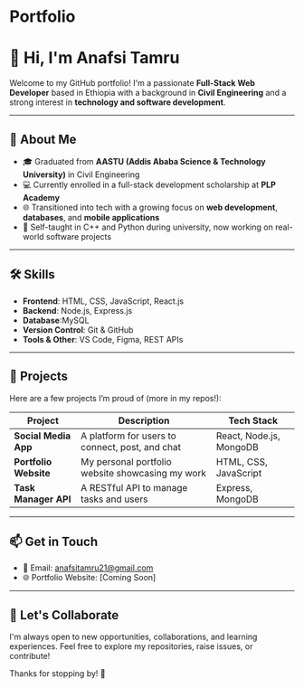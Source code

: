 # Portfolio
# 👋 Hi, I'm Anafsi Tamru

Welcome to my GitHub portfolio! I'm a passionate **Full-Stack Web Developer** based in Ethiopia with a background in **Civil Engineering** and a strong interest in **technology and software development**.

---

## 🚀 About Me

- 🎓 Graduated from **AASTU (Addis Ababa Science & Technology University)** in Civil Engineering
- 💻 Currently enrolled in a full-stack development scholarship at **PLP Academy**
- 🌐 Transitioned into tech with a growing focus on **web development**, **databases**, and **mobile applications**
- 🔧 Self-taught in C++ and Python during university, now working on real-world software projects

---

## 🛠️ Skills

- **Frontend**: HTML, CSS, JavaScript, React.js
- **Backend**: Node.js, Express.js
- **Database**:MySQL
- **Version Control**: Git & GitHub
- **Tools & Other**: VS Code, Figma, REST APIs

---

## 📁 Projects

Here are a few projects I’m proud of (more in my repos!):

| Project | Description | Tech Stack |
|--------|-------------|------------|
| **Social Media App** | A platform for users to connect, post, and chat | React, Node.js, MongoDB |
| **Portfolio Website** | My personal portfolio website showcasing my work | HTML, CSS, JavaScript |
| **Task Manager API** | A RESTful API to manage tasks and users | Express, MongoDB |

---

## 📫 Get in Touch

- 📧 Email: anafsitamru21@gmail.com
- 🌐 Portfolio Website: [Coming Soon]


---

## 🤝 Let's Collaborate

I'm always open to new opportunities, collaborations, and learning experiences. Feel free to explore my repositories, raise issues, or contribute!

Thanks for stopping by! 🙏

